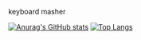 keyboard masher

[![Anurag's GitHub stats](https://github-readme-stats.vercel.app/api?username=imaspacecat&theme=tokyonight&show_icons=true)](https://github.com/anuraghazra/github-readme-stats)
[![Top Langs](https://github-readme-stats.vercel.app/api/top-langs/?username=imaspacecat)](https://github.com/anuraghazra/github-readme-stats)
